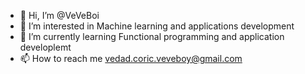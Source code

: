- 👋 Hi, I’m @VeVeBoi
- 👀 I’m interested in Machine learning and applications development
- 🌱 I’m currently learning Functional programming and application developlemt
- 📫 How to reach me vedad.coric.veveboy@gmail.com
